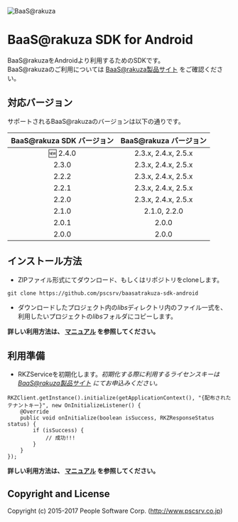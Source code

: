 ![BaaS@rakuza](http://www.raku-za.jp/baas/images/baasatrakuza_logo.png)

# BaaS@rakuza SDK for Android

BaaS@rakuzaをAndroidより利用するためのSDKです。  
BaaS@rakuzaのご利用については [BaaS@rakuza製品サイト](http://www.raku-za.jp/baas/) をご確認ください。

## 対応バージョン

サポートされるBaaS@rakuzaのバージョンは以下の通りです。

BaaS@rakuza SDK バージョン|BaaS@rakuza バージョン|
|:-:|:-:|
|:new: 2.4.0|2.3.x, 2.4.x, 2.5.x|
|2.3.0|2.3.x, 2.4.x, 2.5.x|
|2.2.2|2.3.x, 2.4.x, 2.5.x|
|2.2.1|2.3.x, 2.4.x, 2.5.x|
|2.2.0|2.3.x, 2.4.x, 2.5.x|
|2.1.0|2.1.0, 2.2.0|
|2.0.1|2.0.0|
|2.0.0|2.0.0|


## インストール方法

* ZIPファイル形式にてダウンロード、もしくはリポジトリをcloneします。

```
git clone https://github.com/pscsrv/baasatrakuza-sdk-android
```

* ダウンロードしたプロジェクト内の*libs*ディレクトリ内のファイル一式を、利用したいプロジェクトの*libs*フォルダにコピーします。

**詳しい利用方法は、 [マニュアル](https://github.com/pscsrv/baasatrakuza-sdk-android/blob/master/manual/BaaSAtRakuzaSDK%E3%83%AA%E3%83%95%E3%82%A1%E3%83%AC%E3%83%B3%E3%82%B9%E3%83%9E%E3%83%8B%E3%83%A5%E3%82%A2%E3%83%AB_Android.pdf) を参照してください。**


## 利用準備

* RKZServiceを初期化します。*初期化する際に利用するライセンスキーは [BaaS@rakuza製品サイト](http://www.raku-za.jp/baas/) にてお申込みください。*

```
RKZClient.getInstance().initialize(getApplicationContext(), "{配布されたテナントキー}", new OnInitializeListener() {
    @Override
    public void onInitialize(boolean isSuccess, RKZResponseStatus status) {
        if (isSuccess) {
            // 成功!!!
        }
    }
});
```

**詳しい利用方法は、 [マニュアル](https://github.com/pscsrv/baasatrakuza-sdk-android/blob/master/manual/BaaSAtRakuzaSDK%E3%83%AA%E3%83%95%E3%82%A1%E3%83%AC%E3%83%B3%E3%82%B9%E3%83%9E%E3%83%8B%E3%83%A5%E3%82%A2%E3%83%AB_Android.pdf) を参照してください。**

## Copyright and License

Copyright (c) 2015-2017 People Software Corp. (http://www.pscsrv.co.jp)
